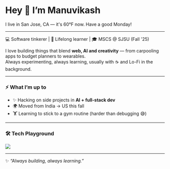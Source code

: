 # Hey 👋 I’m Manuvikash

<!--weather-start-->I live in San Jose, CA — it's 60°F now. Have a good Monday!<!--weather-end-->

---

💻 Software tinkerer | 🌱 Lifelong learner | 🎓 MSCS @ SJSU (Fall '25)  

I love building things that blend **web, AI and creativity** — from carpooling apps to budget planners to wearables.  
Always experimenting, always learning, usually with ☕ and Lo-Fi in the background.  

---

### ⚡ What I’m up to
- ✨ Hacking on side projects in **AI + full-stack dev**  
- 🌍 Moved from India → US this fall  
- 🏋️ Learning to stick to a gym routine (harder than debugging 😅)  

---

### 🛠️ Tech Playground  

<p align="left">
  <img src="https://skillicons.dev/icons?i=python,js,ts,react,nextjs,java,dart,sqlite,nodejs" />
</p>

---
✨ *“Always building, always learning.”*
